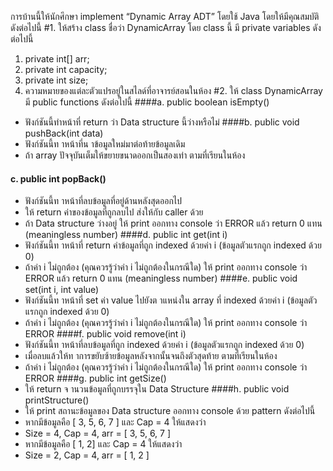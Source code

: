 การบ้านนี้ให้นักศึกษา implement “Dynamic Array ADT” โดยใช้ Java โดยให้มีคุณสมบัติดังต่อไปนี้
#1. ให้สร้าง class ชื่อว่า DynamicArray โดย class นี้ มี private variables ดังต่อไปนี้

 1. private int[] arr;
 2. private int capacity;
 3. private int size;
 4. ความหมายของแต่ละตัวแปรอยู่ในสไลด์ที่อาจารย์สอนในห้อง
#2. ให้ class DynamicArray มี public functions ดังต่อไปนี้
####a. public boolean isEmpty()
- ฟังก์ชันนี้ทำหน้าที่ return ว่า Data structure นี้ว่างหรือไม่
####b. public void pushBack(int data)
 - ฟังก์ชันนี้ท าหน้าที่น าข้อมูลใหม่มาต่อท้ายข้อมูลเดิม
 - ถ้า array ปัจจุบันเต็มให้ขยายขนาดออกเป็นสองเท่า ตามที่เรียนในห้อง
#### c. public int popBack()
 - ฟังก์ชันนี้ท าหน้าที่ลบข้อมูลที่อยู่ด้านหลังสุดออกไป
 - ให้ return ค่าของข้อมูลที่ถูกลบไป ส่งให้กับ caller ด้วย
 - ถ้า Data structure ว่างอยู่ ให้ print ออกทาง console ว่า ERROR แล้ว return 0 แทน
(meaningless number)
####d. public int get(int i)
 - ฟังก์ชันนี้ท าหน้าที่ return ค่าข้อมูลที่ถูก indexed ด้วยค่า i (ข้อมูลตัวแรกถูก indexed ด้วย 0)
 - ถ้าค่า i ไม่ถูกต้อง (คุณควรรู้ว่าค่า i ไม่ถูกต้องในกรณีใด) ให้ print ออกทาง console ว่า ERROR
แล้ว return 0 แทน (meaningless number)
####e. public void set(int i, int value)
 - ฟังก์ชันนี้ท าหน้าที่ set ค่า value ไปยังต าแหน่งใน array ที่ indexed ด้วยค่า i (ข้อมูลตัวแรกถูก
indexed ด้วย 0)
 - ถ้าค่า i ไม่ถูกต้อง (คุณควรรู้ว่าค่า i ไม่ถูกต้องในกรณีใด) ให้ print ออกทาง console ว่า ERROR
####f. public void remove(int i)
 - ฟังก์ชันนี้ท าหน้าที่ลบข้อมูลที่ถูก indexed ด้วยค่า i (ข้อมูลตัวแรกถูก indexed ด้วย 0)
 - เมื่อลบแล้วให้ท าการขยับซ้ายข้อมูลหลังจากนั้นจนถึงตัวสุดท้าย ตามที่เรียนในห้อง
 - ถ้าค่า i ไม่ถูกต้อง (คุณควรรู้ว่าค่า i ไม่ถูกต้องในกรณีใด) ให้ print ออกทาง console ว่า ERROR
####g. public int getSize()
 - ให้ return จ านวนข้อมูลที่ถูกบรรจุใน Data Structure
####h. public void printStructure()
 - ให้ print สถานะข้อมูลของ Data structure ออกทาง console ด้วย pattern ดังต่อไปนี้
 - หากมีข้อมูลคือ [ 3, 5, 6, 7 ] และ Cap = 4 ให้แสดงว่า
 - Size = 4, Cap = 4, arr = [ 3, 5, 6, 7 ]
 - หากมีข้อมูลคือ [ 1, 2] และ Cap = 4 ให้แสดงว่า
 - Size = 2, Cap = 4, arr = [ 1, 2 ]
